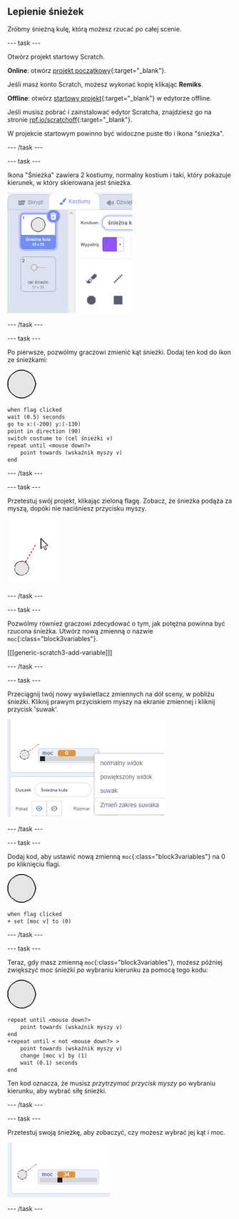## Lepienie śnieżek

Zróbmy śnieżną kulę, którą możesz rzucać po całej scenie.

--- task ---

Otwórz projekt startowy Scratch.

**Online**: otwórz [projekt początkowy](https://rpf.io/snowball-fight-on){:target="_blank"}.

Jeśli masz konto Scratch, możesz wykonać kopię klikając **Remiks**.

**Offline**: otwórz [startowy projekt](https://rpf.io/p/pl-PL/snowball-fight-go){:target="_blank"} w edytorze offline.

Jeśli musisz pobrać i zainstalować edytor Scratcha, znajdziesz go na stronie [rpf.io/scratchoff](https://rpf.io/scratchoff){:target="_blank"}.

W projekcie startowym powinno być widoczne puste tło i ikona "śnieżka".

--- /task ---

--- task ---

Ikona "Śnieżka" zawiera 2 kostiumy, normalny kostium i taki, który pokazuje kierunek, w który skierowana jest śnieżka.

![kostiumy śnieżki](images/snow-costume.png)

--- /task ---

--- task ---

Po pierwsze, pozwólmy graczowi zmienić kąt śnieżki. Dodaj ten kod do ikon ze śnieżkami:

![ikona śnieżki](images/snowball-sprite.png)

```blocks3
when flag clicked
wait (0.5) seconds
go to x:(-200) y:(-130)
point in direction (90)
switch costume to (cel śnieżki v)
repeat until <mouse down?>
    point towards (wskaźnik myszy v)
end
```

--- /task ---

--- task ---

Przetestuj swój projekt, klikając zieloną flagę. Zobacz, że śnieżka podąża za myszą, dopóki nie naciśniesz przycisku myszy.

![ikona Śnieżka celująca śnieżną kulą we wskazane myszką miejsce](images/snow-mouse.png)

--- /task ---

--- task ---

Pozwólmy również graczowi zdecydować o tym, jak potężna powinna być rzucona śnieżka. Utwórz nową zmienną o nazwie `moc`{:class="block3variables"}.

[[[generic-scratch3-add-variable]]]

--- /task ---

--- task ---

Przeciągnij twój nowy wyświetlacz zmiennych na dół sceny, w pobliżu śnieżki. Kliknij prawym przyciskiem myszy na ekranie zmiennej i kliknij przycisk 'suwak'.

![zmienna zmieniona na suwak](images/snow-slider.png)

--- /task ---

--- task ---

Dodaj kod, aby ustawić nową zmienną `moc`{:class="block3variables"} na 0 po kliknięciu flagi.

![ikona śnieżki](images/snowball-sprite.png)

```blocks3
when flag clicked
+ set [moc v] to (0)
```

--- /task ---

--- task ---

Teraz, gdy masz zmienną `moc`{:class="block3variables"}, możesz później zwiększyć moc śnieżki _po_ wybraniu kierunku za pomocą tego kodu:

![ikona śnieżki](images/snowball-sprite.png)

```blocks3
repeat until <mouse down?>
    point towards (wskaźnik myszy v)
end
+repeat until < not <mouse down?> >
    point towards (wskaźnik myszy v)
    change [moc v] by (1)
    wait (0.1) seconds
end
```

Ten kod oznacza, że musisz _przytrzymać przycisk myszy_ po wybraniu kierunku, aby wybrać siłę śnieżki.

--- /task ---

--- task ---

Przetestuj swoją śnieżkę, aby zobaczyć, czy możesz wybrać jej kąt i moc.

![zmienna moc na 35 obok celu śnieżki](images/snow-test.png)

--- /task ---
